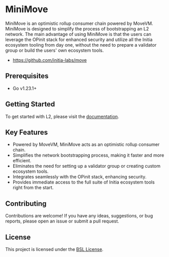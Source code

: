 # MiniMove

MiniMove is an optimistic rollup consumer chain powered by MoveVM. MiniMove is designed to simplify the process of bootstrapping an L2 network. The main advantage of using MiniMove is that the users can leverage the OPinit stack for enhanced security and utilize all the Initia ecosystem tooling from day one, without the need to prepare a validator group or build the users' own ecosystem tools.

- <https://github.com/initia-labs/move>

## Prerequisites

- Go v1.23.1+

## Getting Started

To get started with L2, please visit the [documentation](https://initia.gitbook.io/initia-docs-v2/).

## Key Features

- Powered by MoveVM, MiniMove acts as an optimistic rollup consumer chain.
- Simplifies the network bootstrapping process, making it faster and more efficient.
- Eliminates the need for setting up a validator group or creating custom ecosystem tools.
- Integrates seamlessly with the OPinit stack, enhancing security.
- Provides immediate access to the full suite of Initia ecosystem tools right from the start.

## Contributing

Contributions are welcome! If you have any ideas, suggestions, or bug reports, please open an issue or submit a pull request.

## License

This project is licensed under the [BSL License](LICENSE).
